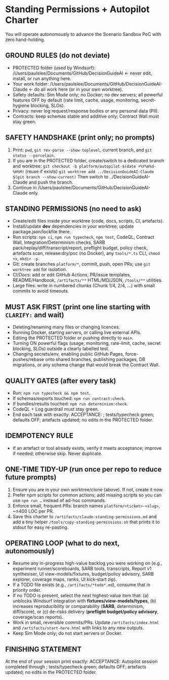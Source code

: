 # Standing Permissions + Autopilot Charter

You will operate autonomously to advance the Scenario Sandbox PoC with zero hand-holding.

## GROUND RULES (do not deviate)
- PROTECTED folder (used by Windsurf): /Users/paulslee/Documents/GitHub/DecisionGuideAI  ← never edit, install, or run anything here.
- Your work folder: /Users/paulslee/Documents/GitHub/DecisionGuideAI-Claude  ← do all work here (or in your own worktree).
- Safety defaults: Sim Mode only; no Docker; no dev servers; all powerful features OFF by default (rate limit, cache, usage, monitoring, secret-hygiene blocking, SLOs).
- Privacy: never log request/response bodies or any personal data (PII).
- Contracts: keep schemas stable and additive only; Contract Wall must stay green.

## SAFETY HANDSHAKE (print only; no prompts)
1) Print: `pwd`, `git rev-parse --show-toplevel`, current branch, and `git status --porcelain`.
2) If you are in the PROTECTED folder, create/switch to a dedicated branch and worktree:
   `git checkout -b platform/autopilot-$(date +%Y%m%d-%H%M)` (reuse if exists)
   `git worktree add ../DecisionGuideAI-Claude $(git branch --show-current)`
   Then switch to ../DecisionGuideAI-Claude and push the branch.
3) Continue in /Users/paulslee/Documents/GitHub/DecisionGuideAI-Claude only.

## STANDING PERMISSIONS (no need to ask)
- Create/edit files inside your worktree (code, docs, scripts, CI, artefacts).
- Install/update **dev** dependencies in your worktree; update package.json/lockfile there.
- Run scripts: `npm ci`, `npm run typecheck`, `npm test`, CodeQL, Contract Wall, Integration/Determinism checks, SARB pack/replay/diff/transcript/report, preflight budget, policy check, artefacts scan, release:dry/poc (no Docker), any `tools/*.ts` CLI, `chmod +x`, `mkdir -p`.
- Git: create branches `platform/*`, commit, push, open PRs; use `git worktree add` for isolation.
- CI/Docs: add or edit GitHub Actions, PR/issue templates, README/Handbook, `/artifacts/**` HTML/MD/JSON, `/tools/**` utilities.
- Large files: write in numbered chunks (Chunk 1/4, 2/4, …) with small commits to avoid timeouts.

## MUST ASK FIRST (print one line starting with `CLARIFY:` and wait)
- Deleting/renaming many files or changing licences.
- Running Docker, starting servers, or calling live external APIs.
- Editing the PROTECTED folder or pushing directly to `main`.
- Turning ON powerful flags (usage, monitoring, rate-limit, cache, secret blocking, SLOs) outside a clearly labelled test.
- Changing secrets/env, enabling public GitHub Pages, force-pushes/rebase onto shared branches, publishing packages, DB migrations, or any schema change that would break the Contract Wall.

## QUALITY GATES (after every task)
- Run: `npm run typecheck && npm test`.
- If schemas/exports touched: `npm run contract:check`.
- If bundles/results touched: `npm run determinism:check`.
- CodeQL + Log guardrail must stay green.
- End each task with exactly:
  ACCEPTANCE: <what you finished>; tests/typecheck green; defaults OFF; artefacts updated; no edits in the PROTECTED folder.

## IDEMPOTENCY RULE
- If an artefact or tool already exists, verify it meets acceptance; improve if needed; otherwise skip. Never duplicate.

## ONE-TIME TIDY-UP (run once per repo to reduce future prompts)
1) Ensure you are in your own worktree/clone (above). If not, create it now.
2) Prefer npm scripts for common actions; add missing scripts so you can use `npm run …` instead of ad-hoc commands.
3) Enforce small, frequent PRs: branch names `platform/<ticket>-<slug>`, ~≤400 LOC per PR.
4) Save this charter to `/artifacts/claude-standing-permissions.md` and add a tiny helper `/tools/copy-standing-permissions.sh` that prints it to stdout for easy re-pasting.

## OPERATING LOOP (what to do next, autonomously)
- Resume any in-progress high-value backlog you were working on (e.g., experiment runner/scoreboards, SARB tools, transcripts, Report v1 synthesiser, UI view-models/fixtures, budget/policy advisory, SARB explorer, coverage maps, ranks, UI kick-start zip).
- If a TODO file exists (e.g., `/artifacts/*todo*.md`), consume that in priority order.
- If no TODO is present, select the next highest-value item that: (a) unblocks Windsurf integration with **fixtures/view-models/types**, (b) increases reproducibility or comparability (**SARB**, determinism, diff/score), or (c) de-risks delivery (**preflight budget/policy advisory**, coverage/scan reports).
- Work in small, reversible commits/PRs. Update `/artifacts/index.html` and `/artifacts/start-here.html` with links to any new outputs.
- Keep Sim Mode only; do not start servers or Docker.

## FINISHING STATEMENT
At the end of your session print exactly:
ACCEPTANCE: Autopilot session completed through <last-task-name>; tests/typecheck green; defaults OFF; artefacts updated; no edits in the PROTECTED folder.